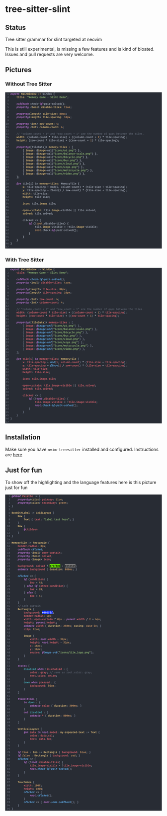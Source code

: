 
# tree-sitter-slint

## Status

Tree sitter grammar for slint targeted at neovim

This is still experimental, is missing a few features and is kind of bloated.
Issues and pull requests are very welcome. 


## Pictures

### Without Tree Sitter 

![With Tree Sitter](images/no_tree_sitter.png)

### With Tree Sitter 

![Without Tree Sitter](images/with_tree_sitter.png)


## Installation

Make sure you have `nvim-treesitter` installed and configured. Instructions are
[here](https://github.com/nvim-treesitter/nvim-treesitter)

## Just for fun

To show off the highlighting and the language features here is this picture just for fun


![Just for fun](images/all-features-updated.png)
